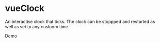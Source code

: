 # vueClock
An interactive clock that ticks. The clock can be stoppped and restarted as well as set to any custonm time.

[Demo](https://codepen.io/chri_del/full/qJQKLY/")

